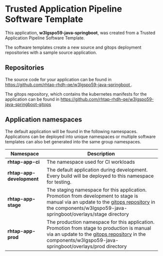 # Trusted Application Pipeline Software Template

This application, **w3lgspo59-java-springboot**, was created from a Trusted Application Pipeline Software Template.

The software templates create a new source and gitops deployment repositories with a sample source application. 

## Repositories

The source code for your application can be found in [https://github.com/rhtap-rhdh-qe/w3lgspo59-java-springboot ](https://github.com/rhtap-rhdh-qe/w3lgspo59-java-springboot ).
 
The gitops repository, which contains the kubernetes manifests for the application can be found in 
[https://github.com/rhtap-rhdh-qe/w3lgspo59-java-springboot-gitops ](https://github.com/rhtap-rhdh-qe/w3lgspo59-java-springboot-gitops ) 

## Application namespaces 

The default application will be found in the following namespaces. Applications can be deployed into unique namespaces or multiple software templates can also bet generated into the same group namespaces.  

|  Namespace   |  Description   |  
| -------- | -------- |
| **rhtap-app-ci** | The namespace used for CI workloads |
| **rhtap-app-development** | The default application during development. Every build will be deployed to this namespace for testing. |
| **rhtap-app-stage** | The staging namespace for this application. Promotion from development to stage is manual via an update to the [gitops repository](https://github.com/rhtap-rhdh-qe/w3lgspo59-java-springboot-gitops ) in the components/w3lgspo59-java-springboot/overlays/stage directory |
| **rhtap-app-prod** | The production namespace for this application. Promotion from stage to production is manual via an update to the [gitops repository](https://github.com/rhtap-rhdh-qe/w3lgspo59-java-springboot-gitops ) in the components/w3lgspo59-java-springboot/overlays/prod directory |